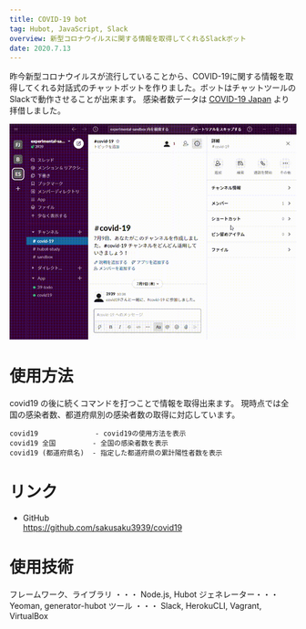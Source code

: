 ```yaml
---
title: COVID-19 bot
tag: Hubot, JavaScript, Slack
overview: 新型コロナウイルスに関する情報を取得してくれるSlackボット
date: 2020.7.13
---
```


昨今新型コロナウイルスが流行していることから、COVID-19に関する情報を取得してくれる対話式のチャットボットを作りました。ボットはチャットツールのSlackで動作させることが出来ます。
感染者数データは [COVID-19 Japan](https://www.stopcovid19.jp/) より拝借しました。

![](/public/posts/covid-19/output.gif)

# 使用方法
covid19 の後に続くコマンドを打つことで情報を取得出来ます。
現時点では全国の感染者数、都道府県別の感染者数の取得に対応しています。

```
covid19              - covid19の使用方法を表示
covid19 全国         - 全国の感染者数を表示
covid19 (都道府県名)  - 指定した都道府県の累計陽性者数を表示
```

# リンク
- GitHub  
  https://github.com/sakusaku3939/covid19

# 使用技術
フレームワーク、ライブラリ ・・・ Node.js, Hubot
ジェネレーター・・・Yeoman, generator-hubot
ツール ・・・ Slack, HerokuCLI, Vagrant, VirtualBox
